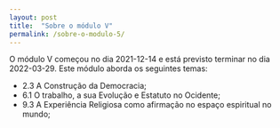 ```yaml
---
layout: post
title:  "Sobre o módulo V"
permalink: /sobre-o-modulo-5/
---
```



O módulo V começou no dia 2021-12-14 e está previsto terminar no dia 2022-03-29. Este módulo aborda os seguintes temas:
  - 2.3 A Construção da Democracia;
  - 6.1 O trabalho, a sua Evolução e Estatuto no Ocidente; 
  - 9.3 A Experiência Religiosa como afirmação no espaço espiritual no mundo;
